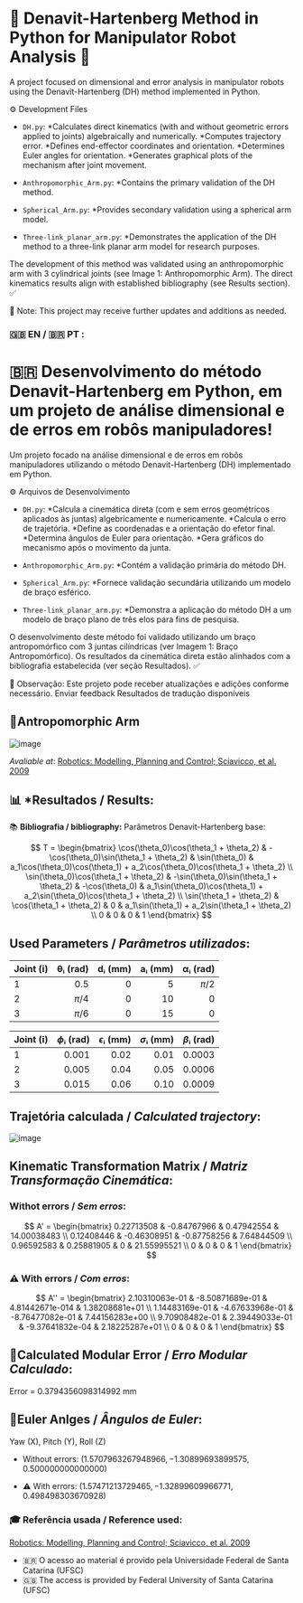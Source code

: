 # 🤖 Denavit-Hartenberg Method in Python for Manipulator Robot Analysis 🐍

A project focused on dimensional and error analysis in manipulator robots using the Denavit-Hartenberg (DH) method implemented in Python.

⚙️ Development Files
- `DH.py`:
*Calculates direct kinematics (with and without geometric errors applied to joints) algebraically and numerically.
*Computes trajectory error.
*Defines end-effector coordinates and orientation.
*Determines Euler angles for orientation.
*Generates graphical plots of the mechanism after joint movement.

- `Anthropomorphic_Arm.py`:
*Contains the primary validation of the DH method.

- `Spherical_Arm.py`:
*Provides secondary validation using a spherical arm model.

- `Three-link_planar_arm.py`:
*Demonstrates the application of the DH method to a three-link planar arm model for research purposes.

The development of this method was validated using an anthropomorphic arm with 3 cylindrical joints (see Image 1: Anthropomorphic Arm). The direct kinematics results align with established bibliography (see Results section). ✅

📝 Note: This project may receive further updates and additions as needed.

### **🇬🇧 EN / 🇧🇷 PT :** 
# 🇧🇷 Desenvolvimento do método Denavit-Hartenberg em Python, em um projeto de análise dimensional e de erros em robôs manipuladores!

Um projeto focado na análise dimensional e de erros em robôs manipuladores utilizando o método Denavit-Hartenberg (DH) implementado em Python.

⚙️ Arquivos de Desenvolvimento
- `DH.py`:
*Calcula a cinemática direta (com e sem erros geométricos aplicados às juntas) algebricamente e numericamente.
*Calcula o erro de trajetória.
*Define as coordenadas e a orientação do efetor final.
*Determina ângulos de Euler para orientação.
*Gera gráficos do mecanismo após o movimento da junta.

- `Anthropomorphic_Arm.py`:
*Contém a validação primária do método DH.

- `Spherical_Arm.py`:
*Fornece validação secundária utilizando um modelo de braço esférico.

- `Three-link_planar_arm.py`:
*Demonstra a aplicação do método DH a um modelo de braço plano de três elos para fins de pesquisa.

O desenvolvimento deste método foi validado utilizando um braço antropomórfico com 3 juntas cilíndricas (ver Imagem 1: Braço Antropomórfico). Os resultados da cinemática direta estão alinhados com a bibliografia estabelecida (ver seção Resultados). ✅

📝 Observação: Este projeto pode receber atualizações e adições conforme necessário.
Enviar feedback
Resultados de tradução disponíveis



## 💪**Antropomorphic Arm**

![image](https://github.com/user-attachments/assets/fb2276c0-c112-48a9-955f-f4f296786b1b)

*Avaliable at*: [Robotics: Modelling, Planning and Control; Sciavicco, et al. 2009](https://link.springer.com/book/10.1007/978-1-84628-642-1)


## 📊 *Resultados / Results:

📚 **Bibliografia / bibliography:**
Parâmetros Denavit-Hartenberg base:

$$
T = \begin{bmatrix}
\cos(\theta_0)\cos(\theta_1 + \theta_2) & -\cos(\theta_0)\sin(\theta_1 + \theta_2) & \sin(\theta_0) & a_1\cos(\theta_0)\cos(\theta_1) + a_2\cos(\theta_0)\cos(\theta_1 + \theta_2) \\
\sin(\theta_0)\cos(\theta_1 + \theta_2) & -\sin(\theta_0)\sin(\theta_1 + \theta_2) & -\cos(\theta_0) & a_1\sin(\theta_0)\cos(\theta_1) + a_2\sin(\theta_0)\cos(\theta_1 + \theta_2) \\
\sin(\theta_1 + \theta_2) & \cos(\theta_1 + \theta_2) & 0 & a_1\sin(\theta_1) + a_2\sin(\theta_1 + \theta_2) \\
0 & 0 & 0 & 1
\end{bmatrix}
$$

## **Used Parameters / *Parâmetros utilizados*:**

| Joint (i) | θᵢ (rad) | dᵢ (mm)  | aᵢ (mm) | αᵢ (rad) |
|-----------|---------:|--------:|-------:|---------:|
| 1         |   0.5    |    0   |   5    |    $\pi/2$     |
| 2         |   $\pi/4$    |    0   |   10    |    0     |
| 3         |   $\pi/6$     |    0   |   15    |    0     |



| Joint (i) | $\phi$ᵢ (rad) | $\epsilon$ᵢ (mm)  | $\sigma$ᵢ (mm) | $\beta$ᵢ (rad) |
|-----------|---------:|--------:|-------:|---------:|
| 1         |   0.001    |    0.02   |   0.01    |    0.0003     |
| 2         |   0.005    |    0.04   |   0.05    |    0.0006     |
| 3         |   0.015    |    0.06   |   0.10    |    0.0009     |

## **Trajetória calculada / *Calculated trajectory*:**

![image](https://github.com/user-attachments/assets/903c9679-f460-4f5c-b5fe-55307f81f451)

## **Kinematic Transformation Matrix / *Matriz Transformação Cinemática*:**

### **Withot errors / *Sem erros*:**

$$
A' = \begin{bmatrix}
0.22713508 & -0.84767966 & 0.47942554 & 14.00038483  \\
0.12408446 & -0.46308951 & -0.87758256 & 7.64844509 \\
0.96592583 & 0.25881905 & 0        & 21.55995521  \\
0 & 0 & 0 & 1
\end{bmatrix}
$$


### ⚠️ **With errors / *Com erros*:**

$$
A'' = \begin{bmatrix}
2.10310063e-01  & -8.50871689e-01 &  4.81442671e-014 & 1.38208681e+01  \\
1.14483169e-01  & -4.67633968e-01 & -8.76477082e-01  & 7.44156283e+00  \\
9.70908482e-01  &  2.39449033e-01 & -9.37641832e-04  & 2.18225287e+01  \\
0 & 0 & 0 & 1
\end{bmatrix}
$$


## 📏**Calculated Modular Error / *Erro Modular Calculado*:**
Error = 0.3794356098314992 mm

## 🧭**Euler Anlges / *Ângulos de Euler*:**

  Yaw (X),  Pitch (Y),  Roll (Z)
-  Without errors:  $(1.5707963267948966, -1.30899693899575, 0.500000000000000)$

-  ⚠️ With errors:  $(1.57471213729465, -1.32899609966771, 0.498498303670928)$

### 🎓 Referência usada / Reference used: 
[Robotics: Modelling, Planning and Control; Sciavicco, et al. 2009](https://link.springer.com/book/10.1007/978-1-84628-642-1)

* 🇧🇷 O acesso ao material é provido pela Universidade Federal de Santa Catarina (UFSC)
* 🇬🇧  The access is provided by Federal University of Santa Catarina (UFSC)
